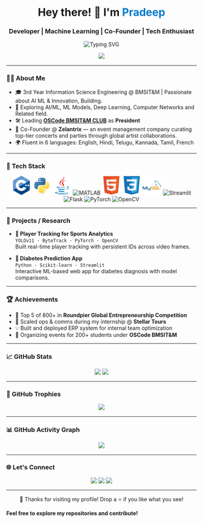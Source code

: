 <!-- Profile Header -->
<h1 align="center">Hey there! 👾 I'm <span style="color:#007acc">Pradeep</span></h1>
<h3 align="center">Developer | Machine Learning | Co-Founder | Tech Enthusiast</h3>

<p align="center">
  <img src="https://readme-typing-svg.demolab.com?font=Fira+Code&pause=1000&color=00A8FF&center=true&vCenter=true&width=435&lines=ISE+@+BMSIT+%F0%9F%93%9A;Open+Source+%7C+AI+%7C+ML+Enthusiast+%F0%9F%92%BB;Web+Dev+%7C+Computer+Vision+%F0%9F%9A%80;President+of+OSCode+BMSIT+%F0%9F%92%BC;Co-Founder+of+Zelantrix+%F0%9F%8E%A4" alt="Typing SVG" />
</p>

<!-- Banner -->
<p align="center">
  <img src="https://sdmntprwestus.oaiusercontent.com/files/00000000-e008-6230-9dc1-b2fe4ffbbe07/raw?se=2025-07-20T14%3A34%3A25Z&sp=r&sv=2024-08-04&sr=b&scid=c92ec956-27fa-5709-a19a-eb3e3009e1a8&skoid=61180a4f-34a9-42b7-b76d-9ca47d89946d&sktid=a48cca56-e6da-484e-a814-9c849652bcb3&skt=2025-07-20T01%3A23%3A07Z&ske=2025-07-21T01%3A23%3A07Z&sks=b&skv=2024-08-04&sig=EbhHFyIvutBCqLVJDwu6m/VXXCmzva8nJG6H54qnr3g%3D" width="30%" />
</p>

---

### 👨‍💻 About Me

- 🎓 3rd Year Information Science Engineering @ BMSIT&M | Passionate about AI ML & Innovation, Building. 
- 🧠 Exploring AI/ML, ML Models, Deep Learning, Computer Networks and Related field.
- 🛠️ Leading [**OSCode BMSIT&M CLUB**](https://www.instagram.com/oscode_bmsitm/) as **President**  
- 🎤 Co-Founder @ **Zelantrix** — an event management company curating top-tier concerts and parties through global artist collaborations.  
- 🌍 Fluent in 6 languages: English, Hindi, Telugu, Kannada, Tamil, French  

---

### 🚀 Tech Stack

<div align="center">

<img src="https://raw.githubusercontent.com/devicons/devicon/master/icons/cplusplus/cplusplus-original.svg" alt="C++" width="50" height="50"/>
<img src="https://raw.githubusercontent.com/devicons/devicon/master/icons/python/python-original.svg" alt="Python" width="50" height="50"/>
<img src="https://raw.githubusercontent.com/devicons/devicon/master/icons/java/java-original.svg" alt="Java" width="50" height="50"/>
<img src="https://upload.wikimedia.org/wikipedia/commons/2/21/Matlab_Logo.png" alt="MATLAB" width="50" height="50"/>
<img src="https://raw.githubusercontent.com/devicons/devicon/master/icons/html5/html5-original.svg" alt="HTML" width="50" height="50"/>
<img src="https://raw.githubusercontent.com/devicons/devicon/master/icons/css3/css3-original.svg" alt="CSS" width="50" height="50"/>
<img src="https://raw.githubusercontent.com/devicons/devicon/master/icons/mysql/mysql-original-wordmark.svg" alt="MySQL" width="50" height="50"/>
<img src="https://streamlit.io/images/brand/streamlit-logo-secondary-colormark-darktext.svg" alt="Streamlit" width="90" height="50"/>
<img src="https://cdn.worldvectorlogo.com/logos/flask.svg" alt="Flask" width="50" height="50"/>
<img src="https://upload.wikimedia.org/wikipedia/commons/1/10/PyTorch_logo_icon.svg" alt="PyTorch" width="50" height="50"/>
<img src="https://opencv.org/wp-content/uploads/2020/07/OpenCV_logo_black-2.png" alt="OpenCV" width="50" height="50"/>

</div>

---

### 📌 Projects / Research

- **🏀 Player Tracking for Sports Analytics**  
  `YOLOv11 · ByteTrack · PyTorch · OpenCV`  
  Built real-time player tracking with persistent IDs across video frames.

- **🧪 Diabetes Prediction App**  
  `Python · Scikit-learn · Streamlit`  
  Interactive ML-based web app for diabetes diagnosis with model comparisons.

---

### 🏆 Achievements

- 🥇 Top 5 of 800+ in **Roundpier Global Entrepreneurship Competition**  
- 🚀 Scaled ops & comms during my internship @ **Stellar Tours**  
- 💡 Built and deployed ERP system for internal team optimization  
- 👥 Organizing events for 200+ students under **OSCode BMSIT&M**  

---

### 📈 GitHub Stats

<p align="center">
  <img src="https://github-readme-stats.vercel.app/api?username=saipradeeps&show_icons=true&theme=radical" height="170" />
  <img src="https://github-readme-streak-stats.herokuapp.com?user=saipradeeps&theme=radical&hide_border=false" height="170"/>
</p>

---

### 🏅 GitHub Trophies

<p align="center">
  <img src="https://github-profile-trophy.vercel.app/?username=saipradeeps&theme=monokai&no-bg=true&row=1&column=6" />
</p>

---

### 📊 GitHub Activity Graph

<p align="center">
  <img src="https://github-readme-activity-graph.vercel.app/graph?username=saipradeeps&bg_color=1e1e1e&color=00ffe4&line=00ffe4&point=ffffff&area=true&hide_border=true" />
</p>

---

### 🌐 Let's Connect

<p align="center">
  <a href="mailto:deverakondasaipradeep@gmail.com"><img src="https://img.shields.io/badge/Gmail-EA4335?style=for-the-badge&logo=gmail&logoColor=white"/></a>
  <a href="https://www.linkedin.com/in/pradeepdeverakonda/"><img src="https://img.shields.io/badge/LinkedIn-0A66C2?style=for-the-badge&logo=linkedin&logoColor=white"/></a>
  <a href="https://github.com/saipradeeps"><img src="https://img.shields.io/badge/GitHub-171515?style=for-the-badge&logo=github&logoColor=white"/></a>
</p>

---

<p align="center">💙 Thanks for visiting my profile! Drop a ⭐ if you like what you see!</p>

**Feel free to explore my repositories and contribute!**

